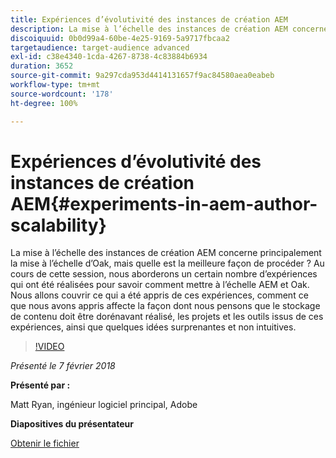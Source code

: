 ```yaml
---
title: Expériences d’évolutivité des instances de création AEM
description: La mise à l’échelle des instances de création AEM concerne principalement la mise à l’échelle d’Oak, mais quelle est la meilleure façon de procéder ? Au cours de cette session, nous aborderons un certain nombre d’expériences qui ont été réalisées pour savoir comment mettre à l’échelle AEM et Oak. Nous allons couvrir ce qui a été appris de ces expériences, comment ce que nous avons appris affecte la façon dont nous pensons que le stockage de contenu doit être dorénavant réalisé, les projets et les outils issus de ces expériences, ainsi que quelques idées surprenantes et non intuitives.
discoiquuid: 0b0d99a4-60be-4e25-9169-5a9717fbcaa2
targetaudience: target-audience advanced
exl-id: c38e4340-1cda-4267-8738-4c83884b6934
duration: 3652
source-git-commit: 9a297cda953d4414131657f9ac84580aea0eabeb
workflow-type: tm+mt
source-wordcount: '178'
ht-degree: 100%

---
```


# Expériences d’évolutivité des instances de création AEM{#experiments-in-aem-author-scalability}

La mise à l’échelle des instances de création AEM concerne principalement la mise à l’échelle d’Oak, mais quelle est la meilleure façon de procéder ? Au cours de cette session, nous aborderons un certain nombre d’expériences qui ont été réalisées pour savoir comment mettre à l’échelle AEM et Oak. Nous allons couvrir ce qui a été appris de ces expériences, comment ce que nous avons appris affecte la façon dont nous pensons que le stockage de contenu doit être dorénavant réalisé, les projets et les outils issus de ces expériences, ainsi que quelques idées surprenantes et non intuitives.

>[!VIDEO](https://video.tv.adobe.com/v/21522/?quality=9)

*Présenté le 7 février 2018*

**Présenté par :**

Matt Ryan, ingénieur logiciel principal, Adobe

**Diapositives du présentateur**

[Obtenir le fichier](assets/experiments+in+aem+author+scalability+2+7+18.pdf)
<!--
[Get back to the Overview](https://helpx.adobe.com/experience-manager/kt/eseminars/gems/aem-index.html)
-->
